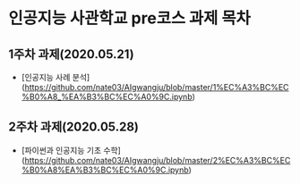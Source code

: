 # 인공지능 사관학교 pre코스 과제 목차

## 1주차 과제(2020.05.21)
- [인공지능 사례 분석] (https://github.com/nate03/AIgwangju/blob/master/1%EC%A3%BC%EC%B0%A8_%EA%B3%BC%EC%A0%9C.ipynb)

## 2주차 과제(2020.05.28)
- [파이썬과 인공지능 기초 수학] (https://github.com/nate03/AIgwangju/blob/master/2%EC%A3%BC%EC%B0%A8%EA%B3%BC%EC%A0%9C.ipynb)
